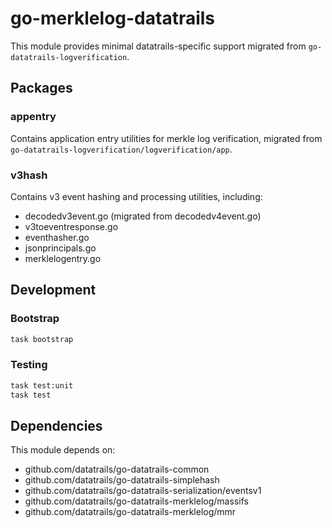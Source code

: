 # go-merklelog-datatrails

This module provides minimal datatrails-specific support migrated from `go-datatrails-logverification`.

## Packages

### appentry

Contains application entry utilities for merkle log verification, migrated from `go-datatrails-logverification/logverification/app`.

### v3hash

Contains v3 event hashing and processing utilities, including:
- decodedv3event.go (migrated from decodedv4event.go)
- v3toeventresponse.go  
- eventhasher.go
- jsonprincipals.go
- merklelogentry.go

## Development

### Bootstrap

```bash
task bootstrap
```

### Testing

```bash
task test:unit
task test
```

## Dependencies

This module depends on:
- github.com/datatrails/go-datatrails-common  
- github.com/datatrails/go-datatrails-simplehash
- github.com/datatrails/go-datatrails-serialization/eventsv1
- github.com/datatrails/go-datatrails-merklelog/massifs
- github.com/datatrails/go-datatrails-merklelog/mmr
